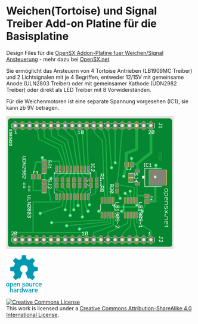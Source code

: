 # Weichen(Tortoise) und Signal Treiber Add-on Platine für die Basisplatine

Design Files für die <a href="https://opensx.net/projekte/rt-weiche-signal-1.0/"> OpenSX Addon-Platine fuer Weichen/Signal Ansteuerung</a> - mehr dazu bei <a href="http://http://opensx.net/"> OpenSX.net</a> 


Sie ermöglicht das Ansteuern von 4 Tortoise Antrieben (LB1909MC Treiber) und 2 Lichtsignalen mit je 4 Begriffen, entweder 12/15V mit gemeinsame Anode (ULN2803 Treiber) oder mit gemeinsamer Kathode (UDN2982 Treiber) oder direkt als LED Treiber mit 8 Vorwiderständen.

Für die Weichenmotoren ist eine separate Spannung vorgesehen (IC1), sie kann zb 9V betragen.

![Foto Addon Weiche/Signal Platine](rt-weiche-signal.png)

![OSH Logo](../oshw-logo-100-px.png)


<a rel="license" href="http://creativecommons.org/licenses/by-sa/4.0/"><img alt="Creative Commons License" style="border-width:0" src="https://i.creativecommons.org/l/by-sa/4.0/88x31.png" /></a><br />This work is licensed under a <a rel="license" href="http://creativecommons.org/licenses/by-sa/4.0/">Creative Commons Attribution-ShareAlike 4.0 International License</a>.
